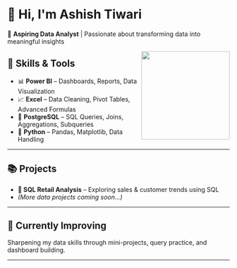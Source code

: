 

# 👋 Hi, I'm Ashish Tiwari

🎯 **Aspiring Data Analyst** | Passionate about transforming data into meaningful insights  

<img align="right" src="https://your-image-link.com/avatar.png" width="200"/> <!-- Add your profile picture if you want -->

## 🚀 Skills & Tools
- 📊 **Power BI** – Dashboards, Reports, Data Visualization  
- 📈 **Excel** – Data Cleaning, Pivot Tables, Advanced Formulas  
- 🐘 **PostgreSQL** – SQL Queries, Joins, Aggregations, Subqueries  
- 🐍 **Python** – Pandas, Matplotlib, Data Handling  

---

## 📚 Projects
- **🛒 SQL Retail Analysis** – Exploring sales & customer trends using SQL  
- *(More data projects coming soon...)*  

---

## 🌱 Currently Improving
Sharpening my data skills through mini-projects, query practice, and dashboard building.

---
